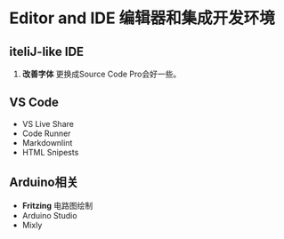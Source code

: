 # Editor and IDE 编辑器和集成开发环境

## iteliJ-like IDE

1. **改善字体** 更换成Source Code Pro会好一些。

## VS Code

- VS Live Share
- Code Runner
- Markdownlint
- HTML Snipests

## Arduino相关

- **Fritzing** 电路图绘制
- Arduino Studio
- Mixly
